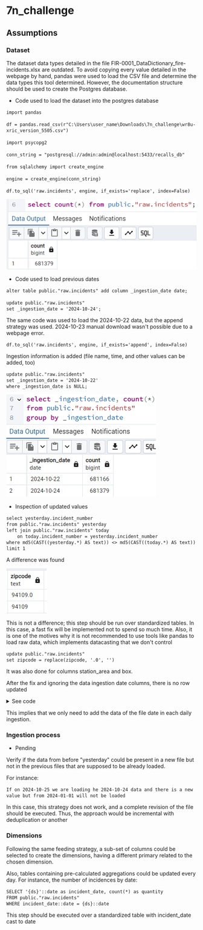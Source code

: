 # 7n_challenge

## Assumptions

### Dataset

The dataset data types detailed in the file FIR-0001_DataDictionary_fire-incidents.xlsx are outdated. To avoid copying every value detailed in the webpage by hand, pandas were used to load the CSV file and determine the data types this tool determined. However,  the documentation structure should be used to create the Postgres database.

 - Code used to load the dataset into the postgres database

```
import pandas

df = pandas.read_csv(r"C:\Users\user_name\Downloads\7n_challenge\wr8u-xric_version_5505.csv")

import psycopg2

conn_string = "postgresql://admin:admin@localhost:5433/recalls_db"

from sqlalchemy import create_engine

engine = create_engine(conn_string)

df.to_sql('raw.incidents', engine, if_exists='replace', index=False)
```

![img.png](AirflowAndPsql/Documentation/ReadmeImages/datasetCount.png)

 - Code used to load previous dates

```
alter table public."raw.incidents" add column _ingestion_date date;

update public."raw.incidents"
set _ingestion_date = '2024-10-24';
```

The same code was used to load the 2024-10-22 data, but the append strategy was used. 2024-10-23 manual download wasn't possible due to a webpage error.

```
df.to_sql('raw.incidents', engine, if_exists='append', index=False)
```

Ingestion information is added (file name, time, and other values can be added, too)

```
update public."raw.incidents"
set _ingestion_date = '2024-10-22'
where _ingestion_date is NULL;
```

![img.png](AirflowAndPsql/Documentation/ReadmeImages/datasetCountByDate.png)

 - Inspection of updated values

```
select yesterday.incident_number
from public."raw.incidents" yesterday
left join public."raw.incidents" today
	on today.incident_number = yesterday.incident_number
where md5(CAST((yesterday.*) AS text)) <> md5(CAST((today.*) AS text))
limit 1
```

A difference was found

![img.png](AirflowAndPsql/Documentation/ReadmeImages/datasetZipCodeIngestion.png)

This is not a difference; this step should be run over standardized tables. In this case, a fast fix will be implemented not to spend so much time.
Also, it is one of the motives why it is not recommended to use tools like pandas to load raw data, which implements datacasting that we don't control

```
update public."raw.incidents"
set zipcode = replace(zipcode, '.0', '')
```

It was also done for columns station_area and box.

After the fix and ignoring the data ingestion date columns, there is no row updated

<details>
<summary>See code</summary>

```
with yesterday as (
	select 
		"point",
		"neighborhood_district",
		"number_of_floors_with_significant_damage",
		"id",
		"zipcode",
		"data_as_of",
		"close_dttm",
		"incident_number",
		"arrival_dttm",
		"alarm_dttm",
		"incident_date",
		--"data_loaded_at",
		"exposure_number",
		"address",
		"call_number",
		"city",
		"battalion",
		"station_area",
		"box",
		"suppression_units",
		"suppression_personnel",
		"ems_units",
		"ems_personnel",
		"other_units",
		"other_personnel",
		"first_unit_on_scene",
		"estimated_property_loss",
		"estimated_contents_loss",
		"fire_fatalities",
		"fire_injuries",
		"civilian_fatalities",
		"civilian_injuries",
		"number_of_alarms",
		"primary_situation",
		"mutual_aid",
		"action_taken_primary",
		"action_taken_secondary",
		"action_taken_other",
		"detector_alerted_occupants",
		"property_use",
		"area_of_fire_origin",
		"ignition_cause",
		"ignition_factor_primary",
		"ignition_factor_secondary",
		"heat_source",
		"item_first_ignited",
		"human_factors_associated_with_ignition",
		"structure_type",
		"structure_status",
		"floor_of_fire_origin",
		"fire_spread",
		"no_flame_spread",
		"number_of_floors_with_minimum_damage",
		"number_of_floors_with_heavy_damage",
		"number_of_floors_with_extreme_damage",
		"detectors_present",
		"detector_type",
		"detector_operation",
		"detector_effectiveness",
		"detector_failure_reason",
		"automatic_extinguishing_system_present",
		"automatic_extinguishing_sytem_type",
		"automatic_extinguishing_sytem_perfomance",
		"automatic_extinguishing_sytem_failure_reason",
		"number_of_sprinkler_heads_operating",
		"supervisor_district"--,
		--"_ingestion_date"
	from public."raw.incidents"
	where _ingestion_date = '2024-10-22'
)
, today as (
	select 
		"point",
		"neighborhood_district",
		"number_of_floors_with_significant_damage",
		"id",
		"zipcode",
		"data_as_of",
		"close_dttm",
		"incident_number",
		"arrival_dttm",
		"alarm_dttm",
		"incident_date",
		--"data_loaded_at",
		"exposure_number",
		"address",
		"call_number",
		"city",
		"battalion",
		"station_area",
		"box",
		"suppression_units",
		"suppression_personnel",
		"ems_units",
		"ems_personnel",
		"other_units",
		"other_personnel",
		"first_unit_on_scene",
		"estimated_property_loss",
		"estimated_contents_loss",
		"fire_fatalities",
		"fire_injuries",
		"civilian_fatalities",
		"civilian_injuries",
		"number_of_alarms",
		"primary_situation",
		"mutual_aid",
		"action_taken_primary",
		"action_taken_secondary",
		"action_taken_other",
		"detector_alerted_occupants",
		"property_use",
		"area_of_fire_origin",
		"ignition_cause",
		"ignition_factor_primary",
		"ignition_factor_secondary",
		"heat_source",
		"item_first_ignited",
		"human_factors_associated_with_ignition",
		"structure_type",
		"structure_status",
		"floor_of_fire_origin",
		"fire_spread",
		"no_flame_spread",
		"number_of_floors_with_minimum_damage",
		"number_of_floors_with_heavy_damage",
		"number_of_floors_with_extreme_damage",
		"detectors_present",
		"detector_type",
		"detector_operation",
		"detector_effectiveness",
		"detector_failure_reason",
		"automatic_extinguishing_system_present",
		"automatic_extinguishing_sytem_type",
		"automatic_extinguishing_sytem_perfomance",
		"automatic_extinguishing_sytem_failure_reason",
		"number_of_sprinkler_heads_operating",
		"supervisor_district"--,
		--"_ingestion_date"
	from public."raw.incidents"
	where _ingestion_date = '2024-10-24'
)
select yesterday.incident_number
from yesterday
left join today
	on today.incident_number = yesterday.incident_number
where md5(CAST((yesterday.*) AS text)) <> md5(CAST((today.*) AS text))
limit 1
```
</details>

This implies that we only need to add the data of the file date in each daily ingestion.

### Ingestion process

 - Pending

Verify if the data from before "yesterday" could be present in a new file but not in the previous files that are supposed to be already loaded.

For instance:
    
    If on 2024-10-25 we are loading he 2024-10-24 data and there is a new value but from 2024-01-01 will not be loaded

In this case, this strategy does not work, and a complete revision of the file should be executed. Thus, the approach would be incremental with deduplication or another

### Dimensions

Following the same feeding strategy, a sub-set of columns could be selected  to create the dimensions, having a different primary related to the chosen dimension.

Also, tables containing pre-calculated aggregations could be updated every day. For instance, the number of incidences by date:

```
SELECT '{ds}'::date as incident_date, count(*) as quantity
FROM public."raw.incidents"
WHERE incident_date::date = {ds}::date
```

This step should be executed over a standardized table with incident_date cast to date
